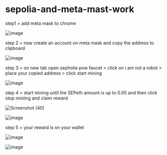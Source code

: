 # sepolia-and-meta-mast-work


step1 = add meta mask to chrome 



![image](https://github.com/user-attachments/assets/6ee8acb2-0fa5-417e-be6f-27f941d3de01)



step 2 = now create an account on meta mask and copy the address to clipboard



![image](https://github.com/user-attachments/assets/0a912e55-9d76-4e38-a763-b1db3379a2ed)



step 3 = on new tab open sepholia pow faucet > click on i am not a robot > place your  copied address > click start mining



![image](https://github.com/user-attachments/assets/dd17b2a1-623d-4606-bbbc-7c596bc988bb)




step 4 = start mining until the SEPeth amount is up to 0.05 and then click stop miniing and claim reward



![Screenshot (40)](https://github.com/user-attachments/assets/6566fce3-765f-4634-9ab8-43694fdef790)



![image](https://github.com/user-attachments/assets/171c95e3-8dc0-49d1-8669-694dac3a6d1d)



step 5 = your reward is on your wallet



![image](https://github.com/user-attachments/assets/d5d239c5-d03f-469a-af65-9ce5d08b7526)



![image](https://github.com/user-attachments/assets/f9d1d2bb-cf14-4eab-a5ea-34272415df91)


